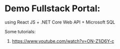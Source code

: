 # Demo Fullstack Portal:

using React JS + .NET Core Web API + Microsoft SQL

Some tutorials:

1. https://www.youtube.com/watch?v=ON-Z1iD6Y-c
   


